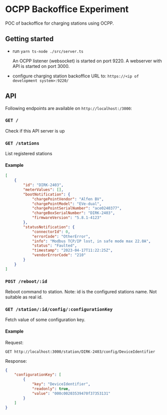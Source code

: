 # OCPP Backoffice Experiment

POC of backoffice for charging stations using OCPP.

## Getting started

- run `yarn ts-node ./src/server.ts`

  An OCPP listener (websocket) is started on port 9220.
  A webserver with API is started on port 3000.

- configure charging station backoffice URL to: `https://<ip of development system>:9220/`

## API

Following endpoints are available on `http://localhost:/3000`:

### `GET /`

Check if this API server is up

### `GET /stations`

List registered stations

#### Example

```JSON
[
    {
        "id": "DIRK-2403",
        "meterValues": [],
        "bootNotification": {
            "chargePointVendor": "Alfen BV",
            "chargePointModel": "EVe-dual",
            "chargePointSerialNumber": "ace0240377",
            "chargeBoxSerialNumber": "DIRK-2403",
            "firmwareVersion": "5.8.1-4123"
        },
        "statusNotification": {
            "connectorId": 0,
            "errorCode": "OtherError",
            "info": "Modbus TCP/IP lost, in safe mode max 22.0A",
            "status": "Faulted",
            "timestamp": "2023-04-17T11:22:25Z",
            "vendorErrorCode": "210"
        }
    }
]
```

### `POST /reboot/:id`

Reboot command to station. Note: id is the configured stations name. Not suitable as real id.

### `GET /station/:id/config/:configurationKey`

Fetch value of some configuration key.

#### Example

Request:

`GET http://localhost:3000/station/DIRK-2403/config/DeviceIdentifier`

Response:
```JSON
{
    "configurationKey": [
        {
            "key": "DeviceIdentifier",
            "readonly": true,
            "value": "000c00203539470f37353131"
        }
    ]
}
```
